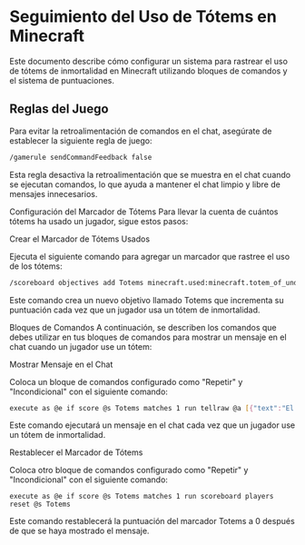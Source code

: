 # Seguimiento del Uso de Tótems en Minecraft

Este documento describe cómo configurar un sistema para rastrear el uso de tótems de inmortalidad en Minecraft utilizando bloques de comandos y el sistema de puntuaciones.

## Reglas del Juego

Para evitar la retroalimentación de comandos en el chat, asegúrate de establecer la siguiente regla de juego:

```bash
/gamerule sendCommandFeedback false
```

Esta regla desactiva la retroalimentación que se muestra en el chat cuando se ejecutan comandos, lo que ayuda a mantener el chat limpio y libre de mensajes innecesarios.

Configuración del Marcador de Tótems
Para llevar la cuenta de cuántos tótems ha usado un jugador, sigue estos pasos:

Crear el Marcador de Tótems Usados

Ejecuta el siguiente comando para agregar un marcador que rastree el uso de los tótems:

```bash
/scoreboard objectives add Totems minecraft.used:minecraft.totem_of_undying
```

Este comando crea un nuevo objetivo llamado Totems que incrementa su puntuación cada vez que un jugador usa un tótem de inmortalidad.

Bloques de Comandos
A continuación, se describen los comandos que debes utilizar en tus bloques de comandos para mostrar un mensaje en el chat cuando un jugador use un tótem:

Mostrar Mensaje en el Chat

Coloca un bloque de comandos configurado como "Repetir" y "Incondicional" con el siguiente comando:

```bash
execute as @e if score @s Totems matches 1 run tellraw @a [{"text":"El jugador ","color":"red"},{"selector":"@s"},{"text":" ha usado un tótem","color":"red"}]
```

Este comando ejecutará un mensaje en el chat cada vez que un jugador use un tótem de inmortalidad.

Restablecer el Marcador de Tótems

Coloca otro bloque de comandos configurado como "Repetir" y "Incondicional" con el siguiente comando:

```
execute as @e if score @s Totems matches 1 run scoreboard players reset @s Totems
```
Este comando restablecerá la puntuación del marcador Totems a 0 después de que se haya mostrado el mensaje.
